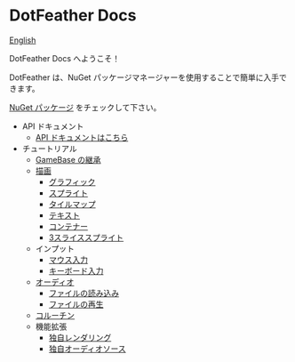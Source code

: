 # DotFeather Docs

[English](../index.md)

DotFeather Docs へようこそ！

DotFeather は、NuGet パッケージマネージャーを使用することで簡単に入手できます。

[NuGet パッケージ](https://www.nuget.org/packages/DotFeather/) をチェックして下さい。

- API ドキュメント
	- [API ドキュメントはこちら](https://dotfeather.netlify.com/api/)
- チュートリアル
    - [GameBase の継承](gamebase.md)
    - [描画](drawing.md)
        - [グラフィック](drawing/graphic.md)
        - [スプライト](drawing/sprite.md)
        - [タイルマップ](drawing/tilemap.md)
        - [テキスト](drawing/text.md)
        - [コンテナー](drawing/container.md)
        - [3スライススプライト](drawing/3slice.md)
    - インプット
        - [マウス入力](input/mouse.md)
        - [キーボード入力](input/keyboard.md)
    - [オーディオ](audio.md)
        - [ファイルの読み込み](audio/load.md)
        - [ファイルの再生](audio/play.md)
    - [コルーチン](coroutine.md)
    - 機能拡張
        - [独自レンダリング](plugin/render.md)
        - [独自オーディオソース](plugin/audiosource.md)

<!--
 	- 公式プラグイン (執筆中)
        - DotFeather.UI
        - DotFeather.Router
        - DotFeather.Management
        - DotFeather.Management.Router
        - DotFeather.UI.Mvvm
-->
